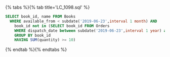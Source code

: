 {% tabs %}{% tab title='LC_1098.sql' %}

```sql
SELECT book_id, name FROM Books
  WHERE available_from < subdate('2019-06-23',interval 1 month) AND
    book_id not in (SELECT book_id FROM Orders
    WHERE dispatch_date between subdate('2019-06-23',interval 1 year) and '2019-06-23'
    GROUP BY book_id
    HAVING SUM(quantity) >= 10)
```

{% endtab %}{% endtabs %}
